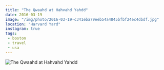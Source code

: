 ```yaml
---
title: "The Qwaahd at Hahvahd Yahdd"
date: 2016-03-19
image: "/img/photo/2016-03-19-c341eba79eeb54a4845bfbf24ec4dbdf.jpg"
location: "Harvard Yard"
instagram: true
tags:
 - boston
 - travel
 - usa
---
```


![The Qwaahd at Hahvahd Yahdd](/img/photo/2016-03-19-c341eba79eeb54a4845bfbf24ec4dbdf.jpg)
